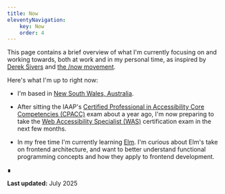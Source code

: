 ```yaml
---
title: Now
eleventyNavigation:
    key: Now
    order: 4
---
```


This page contains a brief overview of what I'm currently focusing on and working towards, both at work and in my personal time, as inspired
by [Derek Sivers](https://sive.rs/nowff) and [the /now movement](https://nownownow.com/about).

Here's what I'm up to right now:

- I'm based in [New South Wales, Australia](https://google.com/maps/place/New+South+Wales).

- After sitting the IAAP's
  [Certified Professional in Accessibility Core Competencies (CPACC)](https://www.accessibilityassociation.org/cpacc) exam about a year ago,
  I'm now preparing to take the [Web Accessibility Specialist (WAS)](https://www.accessibilityassociation.org/was-exam) certification exam
  in the next few months.

- In my free time I'm currently learning [Elm](https://elm-lang.org/). I'm curious about Elm's take on frontend architecture, and want to better understand functional programming concepts
  and how they apply to frontend development.

∎

**Last updated:** July 2025
